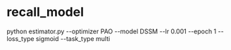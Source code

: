 # recall_model
python estimator.py --optimizer PAO --model DSSM --lr 0.001 --epoch 1 --loss_type sigmoid --task_type multi
